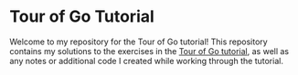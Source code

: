 # Tour of Go Tutorial

Welcome to my repository for the Tour of Go tutorial! This repository contains my solutions to the exercises in the [Tour of Go tutorial](https://tour.golang.org/welcome/1), as well as any notes or additional code I created while working through the tutorial.
